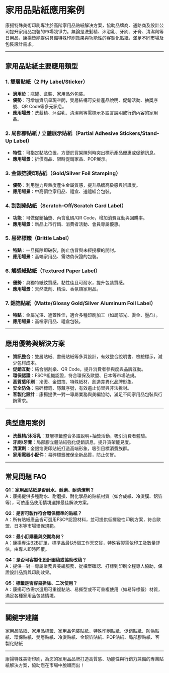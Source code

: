 # 家用品貼紙應用案例

康揚特殊美術印刷專注於高階家用品貼紙解決方案，協助品牌商、通路商及設計公司提升家用品包裝的市場競爭力。無論是洗髮精、沐浴乳、牙刷、牙膏、清潔劑等日用品，康揚皆能提供具備特殊印刷效果與功能性的客製化貼紙，滿足不同市場及包裝設計需求。

---

## 家用品貼紙主要應用類型

### 1. 雙層貼紙（2 Ply Label/Sticker）
- **適用於**：瓶罐、盒裝、家用品外包裝。
- **優勢**：可增加資訊呈現空間，雙層結構可安排產品說明、促銷活動、抽獎序號、QR Code等多元訊息。
- **應用場景**：洗髮精、沐浴乳、清潔劑等需標示多語言說明或行銷內容的家用品。

### 2. 局部膠貼紙 / 立體展示貼紙（Partial Adhesive Stickers/Stand-Up Label）
- **特性**：可指定黏貼位置，方便於貨架陳列時突出標示產品優惠或促銷訊息。
- **應用場景**：折價商品、限時促銷家品、POP展示。

### 3. 金銀箔燙印貼紙（Gold/Silver Foil Stamping）
- **優勢**：利用壓力與熱度產生金屬質感，提升品牌高級感與辨識度。
- **應用場景**：中高價位家用品、禮盒、送禮組合包裝。

### 4. 刮刮樂貼紙（Scratch-Off/Scratch Card Label）
- **功能**：可做促銷抽獎、內含亂碼/QR Code，增加消費互動與回購率。
- **應用場景**：新品上市行銷、消費者活動、會員專屬優惠。

### 5. 易碎標籤（Brittle Label）
- **特點**：一旦撕除即破裂，防止仿冒與未經授權的開封。
- **應用場景**：高端家用品、需防偽保證的包裝。

### 6. 觸感紙貼紙（Textured Paper Label）
- **優勢**：具獨特紙紋質感，黏性佳且可耐水，提升包裝質感。
- **應用場景**：天然洗劑、精油、香氛類家用品。

### 7. 鋁箔貼紙（Matte/Glossy Gold/Silver Aluminum Foil Label）
- **特點**：金屬光澤、遮蓋性佳，適合多種印刷加工（如局部光、燙金、壓凸）。
- **應用場景**：高檔家用品、禮盒包裝。

---

## 應用優勢與解決方案

- **資訊整合**：雙層貼紙、書冊貼紙等多頁設計，有效整合說明書、檢驗標示，減少包材成本。
- **促銷互動**：結合刮刮樂、QR Code，提升消費者參與度與品牌互動。
- **環保認證**：FSC®組織認證，符合環保及歐盟、日本等市場法規。
- **高質感印刷**：冷燙、金銀箔、特殊紙材，創造差異化品牌形象。
- **安全防偽**：易碎標籤、隱藏序號，有效遏止仿冒與非法拆封。
- **客製化設計**：康揚提供一對一專屬業務與美編協助，滿足不同家用品包裝與行銷需求。

---

## 典型應用案例

- **洗髮精/沐浴乳**：雙層標籤整合多語說明+抽獎活動，吸引消費者體驗。
- **牙刷/牙膏**：局部膠立體貼紙強化促銷訊息，提升貨架能見度。
- **清潔劑**：金銀箔燙印貼紙打造高端形象，吸引目標消費族群。
- **家用電器小配件**：易碎標籤確保全新品質，防止仿冒。

---

## 常見問題 FAQ

**Q1：家用品貼紙是否耐水、耐磨、耐清潔劑？**  
A：康揚提供多種耐水、耐磨損、耐化學品的貼紙材質（如合成紙、冷燙膜、鋁箔等），可依產品使用情境選擇最佳解決方案。

**Q2：是否可製作符合環保標準的貼紙？**  
A：所有貼紙產品皆可選用FSC®認證材料，並可提供低揮發性印刷方案，符合歐盟、日本等市場環保規範。

**Q3：最小訂購量與交期為何？**  
A：康揚專注B2B訂單，標準品最快5個工作天交貨，特殊客製需依印工及數量評估，由專人即時回覆。

**Q4：是否可客製化設計圖稿或協助改稿？**  
A：提供一對一專屬業務與美編服務，從檔案確認、打樣到印刷全程專人協助，保證設計品質與印刷效果。

**Q5：標籤是否容易撕除、二次使用？**  
A：康揚可依需求選用可重複黏貼、易撕型或不可重複使用（如易碎標籤）材質，滿足各種家用品包裝情境。

---

## 關鍵字建議

家用品貼紙、家用品標籤、家用品包裝貼紙、特殊印刷貼紙、促銷貼紙、防偽貼紙、環保貼紙、雙層貼紙、冷燙貼紙、金銀箔貼紙、POP貼紙、局部膠貼紙、客製化貼紙

---

康揚特殊美術印刷，為您的家用品品牌打造高質感、功能性與行銷力兼備的專業貼紙解決方案，協助您在市場中脫穎而出！
